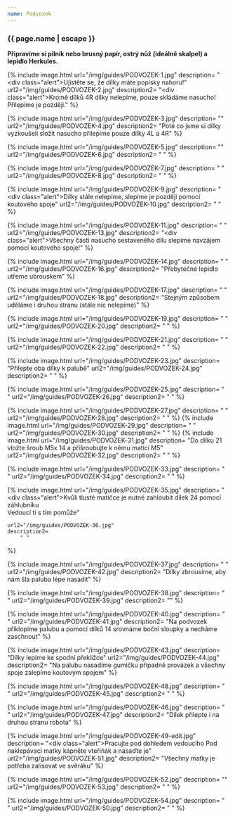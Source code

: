 ```yaml
---
name: Podvozek
---
```

### {{ page.name | escape }}

**Připravíme si pilník nebo brusný papír, ostrý nůž (ideálně skalpel) a lepidlo Herkules.**

{% include image.html
    url="/img/guides/PODVOZEK-1.jpg"
    description=
        "<div class=\"alert\">Ujistěte se, že dílky máte popisky nahoru!</div>"
    url2="/img/guides/PODVOZEK-2.jpg"
    description2=
        "<div class=\"alert\">Kromě dílků 4R dílky nelepíme, pouze skládáme nasucho! Přilepíme je později.</div>"
%}

{% include image.html
    url="/img/guides/PODVOZEK-3.jpg"
    description=
        ""
    url2="/img/guides/PODVOZEK-4.jpg"
    description2=
        "Poté co jsme si dílky vyzkoušeli složit nasucho přilepíme pouze dílky 4L a 4R"
%}

{% include image.html
    url="/img/guides/PODVOZEK-5.jpg"
    description=
        ""
    url2="/img/guides/PODVOZEK-6.jpg"
    description2=
        " "
%}

{% include image.html
    url="/img/guides/PODVOZEK-7.jpg"
    description=
        " "
    url2="/img/guides/PODVOZEK-8.jpg"
    description2=
        " "
%}

{% include image.html
    url="/img/guides/PODVOZEK-9.jpg"
    description=
        "<div class=\"alert\">Dílky stále nelepíme, slepíme je později pomocí koutového spoje</div>"
    url2="/img/guides/PODVOZEK-10.jpg"
    description2=
        " "
%}

{% include image.html
    url="/img/guides/PODVOZEK-11.jpg"
    description=
        " "
    url2="/img/guides/PODVOZEK-13.jpg"
    description2=
        "<div class=\"alert\">Všechny části nasucho sestaveného dílu slepíme navzájem pomocí koutového spoje!</div>"
%}

{% include image.html
    url="/img/guides/PODVOZEK-14.jpg"
    description=
        " "
    url2="/img/guides/PODVOZEK-16.jpg"
    description2=
        "Přebytečné lepidlo utřeme ubrouskem"
%}

<!-- {% include image.html
    url="/img/guides/PODVOZEK-15.jpg"
    description=
        " "
    url2="/img/guides/PODVOZEK-16.jpg"
    description2=
        " "
%} -->

{% include image.html
    url="/img/guides/PODVOZEK-17.jpg"
    description=
        " "
    url2="/img/guides/PODVOZEK-18.jpg"
    description2=
        "Stejným způsobem uděláme i druhou stranu (stále nic nelepíme)"
%}

{% include image.html
    url="/img/guides/PODVOZEK-19.jpg"
    description=
        " "
    url2="/img/guides/PODVOZEK-20.jpg"
    description2=
        " "
%}

{% include image.html
    url="/img/guides/PODVOZEK-21.jpg"
    description=
        " "
    url2="/img/guides/PODVOZEK-22.jpg"
    description2=
        " "
%}

{% include image.html
    url="/img/guides/PODVOZEK-23.jpg"
    description=
        "Přilepte oba dílky k palubě"
    url2="/img/guides/PODVOZEK-24.jpg"
    description2=
        " "
%}

{% include image.html
    url="/img/guides/PODVOZEK-25.jpg"
    description=
        " "
    url2="/img/guides/PODVOZEK-26.jpg"
    description2=
        " "
%}

{% include image.html
    url="/img/guides/PODVOZEK-27.jpg"
    description=
        " "
    url2="/img/guides/PODVOZEK-28.jpg"
    description2=
        " "
%}
{% include image.html
    url="/img/guides/PODVOZEK-29.jpg"
    description=
        " "
    url2="/img/guides/PODVOZEK-30.jpg"
    description2=
        " "
%}
{% include image.html
    url="/img/guides/PODVOZEK-31.jpg"
    description=
        "Do dílku 21 vložte šroub M5x 14 a přišroubujte k němu matici M5"
    url2="/img/guides/PODVOZEK-32.jpg"
    description2=
        " "
%}

{% include image.html
    url="/img/guides/PODVOZEK-33.jpg"
    description=
        " "
    url2="/img/guides/PODVOZEK-34.jpg"
    description2=
        " "
%}

{% include image.html
    url="/img/guides/PODVOZEK-35.jpg"
    description=
        "<div class=\"alert\">Kvůli tlusté matičce je nutné zahloubit dílek 24 pomocí záhlubníku<br>Vedoucí ti s tím pomůže</div>"
        
    url2="/img/guides/PODVOZEK-36.jpg"
    description2=
        " "
%}

{% include image.html
    url="/img/guides/PODVOZEK-37.jpg"
    description=
        " "
    url2="/img/guides/PODVOZEK-42.jpg"
    description2=
        "Dílky zbrousíme, aby nám šla paluba lépe nasadit"
%}

{% include image.html
    url="/img/guides/PODVOZEK-38.jpg"
    description=
        " "
    url2="/img/guides/PODVOZEK-39.jpg"
    description2=
        ""
%}

{% include image.html
    url="/img/guides/PODVOZEK-40.jpg"
    description=
        " "
    url2="/img/guides/PODVOZEK-41.jpg"
    description2=
        "Na podvozek přiklopíme palubu a pomocí dílků 14 srovnáme boční sloupky a necháme zaschnout"
%}

{% include image.html
    url="/img/guides/PODVOZEK-43.jpg"
    description=
        "Dílky lepíme ke spodní překližce"
    url2="/img/guides/PODVOZEK-44.jpg"
    description2=
        "Na palubu nasadíme gumičku případně provázek a všechny spoje zalepíme koutovým spojem"
%}

{% include image.html
    url="/img/guides/PODVOZEK-48.jpg"
    description=
        " "
    url2="/img/guides/PODVOZEK-45.jpg"
    description2=
        " "
%}

{% include image.html
    url="/img/guides/PODVOZEK-46.jpg"
    description=
        " "
    url2="/img/guides/PODVOZEK-47.jpg"
    description2=
        "Dílek přilepte i na druhou stranu robota"
%}

{% include image.html
    url="/img/guides/PODVOZEK-49-edit.jpg"
    description=
        "<div class=\"alert\">Pracujte pod dohledem vedoucího</div>
Pod naklepávací matky kápněte vteřiňák a nasaďte je"
    url2="/img/guides/PODVOZEK-51.jpg"
    description2=
        "Všechny matky je potřeba zalisovat ve svěráku"
%}

{% include image.html
    url="/img/guides/PODVOZEK-52.jpg"
    description=
        ""
    url2="/img/guides/PODVOZEK-53.jpg"
    description2=
        " "
%}

{% include image.html
    url="/img/guides/PODVOZEK-54.jpg"
    description=
        " "
    url2="/img/guides/PODVOZEK-50.jpg"
    description2=
        " "
%}